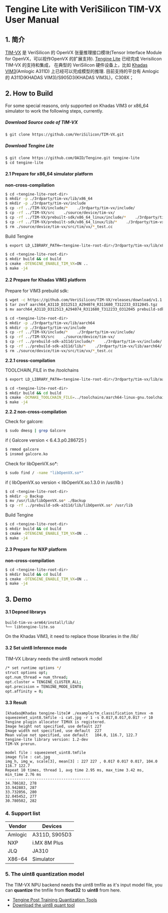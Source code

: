 # Tengine Lite with VeriSilicon TIM-VX User Manual

## 1. 简介

[TIM-VX](https://github.com/VeriSilicon/TIM-VX) 是 VeriSilicon 的 OpenVX 张量推理接口模块(Tensor Interface Module for OpenVX，可以视作OpenVX 的扩展支持).
[Tengine Lite](https://github.com/OAID/Tengine) 已经完成 Verisilicon TIM-VX 的支持和集成， 在典型的 VeriSilicon 硬件设备上，比如 [Khadas VIM3](https://www.khadas.cn/product-page/vim3)(Amlogic A311D) 上已经可以完成模型的推理.
目前支持的平台有 Amlogic 的 A311D(KHADAS VIM3)/S905D3(KHADAS VIM3L)，C308X；

## 2. How to Build

For some special reasons, only supported on Khadas VIM3 or x86_64 simulator to work the following steps, currently.

##### Download Source code of TIM-VX 

```bash
$ git clone https://github.com/VeriSilicon/TIM-VX.git
```

##### Download Tengine Lite

```bash
$ git clone https://github.com/OAID/Tengine.git tengine-lite
$ cd tengine-lite
```

#### 2.1 Prepare for x86_64 simulator platform

**non-cross-compilation**

```bash
$ cd <tengine-lite-root-dir>
$ mkdir -p ./3rdparty/tim-vx/lib/x86_64
$ mkdir -p ./3rdparty/tim-vx/include
$ cp -rf ../TIM-VX/include/*    ./3rdparty/tim-vx/include/
$ cp -rf ../TIM-VX/src    ./source/device/tim-vx/
$ cp -rf ../TIM-VX/prebuilt-sdk/x86_64_linux/include/*    ./3rdparty/tim-vx/include/
$ cp -rf ../TIM-VX/prebuilt-sdk/x86_64_linux/lib/*    ./3rdparty/tim-vx/lib/x86_64/
$ rm ./source/device/tim-vx/src/tim/vx/*_test.cc
```

Build Tengine

```bash
$ export LD_LIBRARY_PATH=<tengine-lite-root-dir>/3rdparty/tim-vx/lib/x86_64

$ cd <tengine-lite-root-dir>
$ mkdir build && cd build
$ cmake -DTENGINE_ENABLE_TIM_VX=ON ..
$ make -j4
```

#### 2.2 Prepare for Khadas VIM3 platform

Prepare for VIM3 prebuild sdk:

```bash
$ wget -c https://github.com/VeriSilicon/TIM-VX/releases/download/v1.1.28/aarch64_A311D_D312513_A294074_R311680_T312233_O312045.tgz
$ tar zxvf aarch64_A311D_D312513_A294074_R311680_T312233_O312045.tgz
$ mv aarch64_A311D_D312513_A294074_R311680_T312233_O312045 prebuild-sdk-a311d

$ cd <tengine-lite-root-dir>
$ mkdir -p ./3rdparty/tim-vx/lib/aarch64
$ mkdir -p ./3rdparty/tim-vx/include
$ cp -rf ../TIM-VX/include/*    ./3rdparty/tim-vx/include/
$ cp -rf ../TIM-VX/src    ./source/device/tim-vx/
$ cp -rf ../prebuild-sdk-a311d/include/*    ./3rdparty/tim-vx/include/
$ cp -rf ../prebuild-sdk-a311d/lib/*    ./3rdparty/tim-vx/lib/aarch64/
$ rm ./source/device/tim-vx/src/tim/vx/*_test.cc
```

**2.2.1 cross-compilation**

TOOLCHAIN_FILE in the <tengine-lite-root-dir>/toolchains
```bash
$ export LD_LIBRARY_PATH=<tengine-lite-root-dir>/3rdparty/tim-vx/lib/aarch64

$ cd <tengine-lite-root-dir>
$ mkdir build && cd build
$ cmake -DCMAKE_TOOLCHAIN_FILE=../toolchains/aarch64-linux-gnu.toolchain.cmake -DTENGINE_ENABLE_TIM_VX=ON ..
$ make -j4
```

**2.2.2 non-cross-compilation**

Check for galcore:

```bash
$ sudo dmesg | grep Galcore
```

if  ( Galcore version < 6.4.3.p0.286725 )

```bash
$ rmmod galcore
$ insmod galcore.ko
```

Check for libOpenVX.so*:

```bash
$ sudo find / -name "libOpenVX.so*"
```

if  ( libOpenVX.so version <   libOpenVX.so.1.3.0  in  /usr/lib )

```bash
$ cd <tengine-lite-root-dir>
$ mkdir -p Backup
$ mv /usr/lib/libOpenVX.so* ./Backup
$ cp -rf ../prebuild-sdk-a311d/lib/libOpenVX.so* /usr/lib
```

Build Tengine

```bash
$ cd <tengine-lite-root-dir>
$ mkdir build && cd build
$ cmake -DTENGINE_ENABLE_TIM_VX=ON ..
$ make -j4
```

#### 2.3 Prepare for NXP platform

**non-cross-compilation**

```bash
$ cd <tengine-lite-root-dir>
$ mkdir build && cd build
$ cmake -DTENGINE_ENABLE_TIM_VX=ON ..
$ make -j4
```

## 3. Demo

#### 3.1 Depned librarys

```
build-tim-vx-arm64/install/lib/
└── libtengine-lite.so
```

On the Khadas VIM3, it need to replace those libraries in the /lib/ 

#### 3.2 Set uint8 Inference mode

TIM-VX Library needs the uint8 network model

```bash
/* set runtime options */
struct options opt;
opt.num_thread = num_thread;
opt.cluster = TENGINE_CLUSTER_ALL;
opt.precision = TENGINE_MODE_UINT8;
opt.affinity = 0;
```

#### 3.3 Result

```
[khadas@Khadas tengine-lite]# ./example/tm_classification_timvx -m squeezenet_uint8.tmfile -i cat.jpg -r 1 -s 0.017,0.017,0.017 -r 10
Tengine plugin allocator TIMVX is registered.
Image height not specified, use default 227
Image width not specified, use default  227
Mean value not specified, use default   104.0, 116.7, 122.7
tengine-lite library version: 1.2-dev
TIM-VX prerun.

model file : squeezenet_uint8.tmfile
image file : cat.jpg
img_h, img_w, scale[3], mean[3] : 227 227 , 0.017 0.017 0.017, 104.0 116.7 122.7
Repeat 10 times, thread 1, avg time 2.95 ms, max_time 3.42 ms, min_time 2.76 ms
--------------------------------------
34.786182, 278
33.942883, 287
33.732056, 280
32.045452, 277
30.780502, 282
```

### 4. Support list
| Vendor  | Devices      |
| ------- | ------------ |
| Amlogic | A311D, S905D3|
| NXP     | i.MX 8M Plus |
| JLQ     | JA310        |
| X86-64  | Simulator    |

### 5. The uint8 quantization model
The TIM-VX NPU backend needs the uint8 tmfile as it's input model file, you can **quantize** the tmfile from **float32** to **uint8** from here. 
- [Tengine Post Training Quantization Tools](../tools/quantize/README.md)
- [Download the uint8 quant tool](https://github.com/OAID/Tengine/releases/download/lite-v1.3/quant_tool_uint8)
